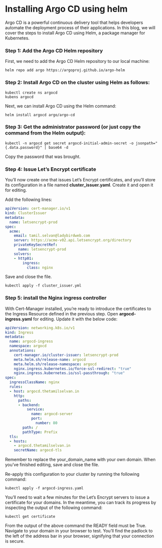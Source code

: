 # Installing Argo CD using helm

Argo CD is a powerful continuous delivery tool that helps developers automate the deployment process of their applications. In this blog, we will cover the steps to install Argo CD using Helm, a package manager for Kubernetes.

### Step 1: Add the Argo CD Helm repository

First, we need to add the Argo CD Helm repository to our local machine:

```
helm repo add argo https://argoproj.github.io/argo-helm
```

### Step 2: Install Argo CD on the cluster using Helm as follows:

```
kubectl create ns argocd
kubens argocd
```

Next, we can install Argo CD using the Helm command:
```
helm install argocd argo/argo-cd
```

### Step 3: Get the administrator password (or just copy the command from the Helm output):

```
kubectl -n argocd get secret argocd-initial-admin-secret -o jsonpath="{.data.password}" | base64 -d
```
Copy the password that was brought.


### Step 4: Issue Let’s Encrypt certificate

You’ll now create one that issues Let’s Encrypt certificates, and you’ll store its configuration in a file named **cluster_issuer.yaml**. Create it and open it for editing.

Add the following lines:

```yaml
apiVersion: cert-manager.io/v1
kind: ClusterIssuer
metadata:
  name: letsencrypt-prod
spec:
  acme:
    email: tamil.selvan@ladybirdweb.com
    server: https://acme-v02.api.letsencrypt.org/directory
    privateKeySecretRef:
      name: letsencrypt-prod
    solvers:
    - http01:
        ingress:
          class: nginx
```

Save and close the file.

```
kubectl apply -f cluster_issuer.yml
```

### Step 5: install the Nginx ingress controller

With Cert-Manager installed, you’re ready to introduce the certificates to the Ingress Resource defined in the previous step. Open **argocd-ingress.yaml** for editing. Update it with the below code:

```yaml
apiVersion: networking.k8s.io/v1
kind: Ingress
metadata:
  name: argocd-ingress
  namespace: argocd
  annotations:
    cert-manager.io/cluster-issuer: letsencrypt-prod
    meta.helm.sh/release-name: argocd
    meta.helm.sh/release-namespace: argocd
    nginx.ingress.kubernetes.io/force-ssl-redirect: "true"
    nginx.ingress.kubernetes.io/ssl-passthrough: "true"
spec:
  ingressClassName: nginx
  rules:
  - host: argocd.thetamilselvan.in
    http:
      paths:
      - backend:
          service:
            name: argocd-server
            port:
              number: 80
        path: /
        pathType: Prefix
  tls:
  - hosts:
    - argocd.thetamilselvan.in
    secretName: argocd-tls
```

Remember to replace the your_domain_name with your own domain. When you’ve finished editing, save and close the file.

Re-apply this configuration to your cluster by running the following command:

```
kubectl apply -f argocd-ingress.yaml
```

You’ll need to wait a few minutes for the Let’s Encrypt servers to issue a certificate for your domains. In the meantime, you can track its progress by inspecting the output of the following command:

```
kubectl get certificate
```

From the output of the above command the READY field must be True. Navigate to your domain in your browser to test. You’ll find the padlock to the left of the address bar in your browser, signifying that your connection is secure.
